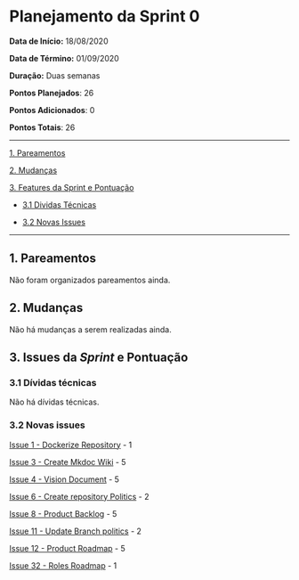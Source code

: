 # Planejamento da Sprint 0

**Data de Início:** 18/08/2020  

**Data de Término:** 01/09/2020

**Duração:** Duas semanas

**Pontos Planejados**: 26

**Pontos Adicionados**: 0

**Pontos Totais**: 26

-------

[1. Pareamentos](#1-pareamentos)

[2. Mudanças](#2-mudanças)

[3. Features da Sprint e Pontuação](#3-features-da-sprint-e-pontuação)

* [3.1 Dividas Técnicas](#31-dívidas-técnicas)

* [3.2 Novas Issues](#32-novas-issues)

-------
## 1. Pareamentos

Não foram organizados pareamentos ainda.

## 2. Mudanças

Não há mudanças a serem realizadas ainda.

## 3. Issues da _Sprint_ e Pontuação

### 3.1 Dívidas técnicas

Não há dívidas técnicas.

### 3.2 Novas issues

[Issue 1 - Dockerize Repository](https://github.com/fga-eps-mds/2020.1-Grupo2-wiki/issues/1) - 1

[Issue 3 - Create Mkdoc Wiki](https://github.com/fga-eps-mds/2020.1-Grupo2-wiki/issues/3) - 5

[Issue 4 - Vision Document](https://github.com/fga-eps-mds/2020.1-Grupo2-wiki/issues/4) - 5

[Issue 6 - Create repository Politics](https://github.com/fga-eps-mds/2020.1-Grupo2-wiki/issues/6) - 2

[Issue 8 - Product Backlog](https://github.com/fga-eps-mds/2020.1-Grupo2-wiki/issues/8) - 5

[Issue 11 - Update Branch politics](https://github.com/fga-eps-mds/2020.1-Grupo2-wiki/issues/11) - 2

[Issue 12 - Product Roadmap](https://github.com/fga-eps-mds/2020.1-Grupo2-wiki/issues/12) - 5

[Issue 32 - Roles Roadmap](https://github.com/fga-eps-mds/2020.1-Grupo2-wiki/issues/32) - 1